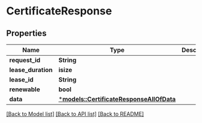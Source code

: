# CertificateResponse

## Properties
Name | Type | Description | Notes
------------ | ------------- | ------------- | -------------
**request_id** | **String** |  | 
**lease_duration** | **isize** |  | 
**lease_id** | **String** |  | 
**renewable** | **bool** |  | 
**data** | [***models::CertificateResponseAllOfData**](CertificateResponse_allOf_data.md) |  | 

[[Back to Model list]](../README.md#documentation-for-models) [[Back to API list]](../README.md#documentation-for-api-endpoints) [[Back to README]](../README.md)


